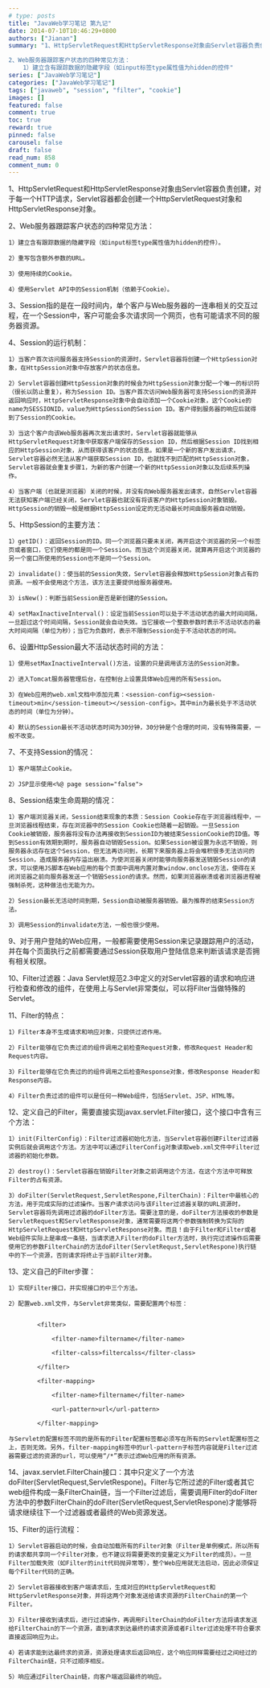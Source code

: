 ```yaml
---
# type: posts 
title: "JavaWeb学习笔记 第九记"
date: 2014-07-10T10:46:29+0800
authors: ["Jianan"]
summary: "1、HttpServletRequest和HttpServletResponse对象由Servlet容器负责创建，对于每一个HTTP请求，Servlet容器都会创建一个HttpServletRequest对象和HttpServletResponse对象。

2、Web服务器跟踪客户状态的四种常见方法：
    1）建立含有跟踪数据的隐藏字段（如input标签type属性值为hidden的控件"
series: ["JavaWeb学习笔记"]
categories: ["JavaWeb学习笔记"]
tags: ["javaweb", "session", "filter", "cookie"]
images: []
featured: false
comment: true
toc: true
reward: true
pinned: false
carousel: false
draft: false
read_num: 858
comment_num: 0
---
```


1、HttpServletRequest和HttpServletResponse对象由Servlet容器负责创建，对于每一个HTTP请求，Servlet容器都会创建一个HttpServletRequest对象和HttpServletResponse对象。

  
2、Web服务器跟踪客户状态的四种常见方法：

    1）建立含有跟踪数据的隐藏字段（如input标签type属性值为hidden的控件）。

    2）重写包含额外参数的URL。

    3）使用持续的Cookie。

    4）使用Servlet API中的Session机制（依赖于Cookie）。

  
3、Session指的是在一段时间内，单个客户与Web服务器的一连串相关的交互过程，在一个Session中，客户可能会多次请求同一个网页，也有可能请求不同的服务器资源。

  
4、Session的运行机制：

    1）当客户首次访问服务器支持Session的资源时，Servlet容器将创建一个HttpSession对象，在HttpSession对象中存放客户的状态信息。

    2）Servlet容器创建HttpSession对象的时候会为HttpSession对象分配一个唯一的标识符（很长以防止重复），称为Session ID。当客户首次访问Web服务器可支持Session的资源并返回响应时，HttpServletResponse对象中会自动添加一个Cookie对象，这个Cookie的name为SESSIONID，value为HttpSession的Session ID。客户得到服务器的响应后就得到了Session的Cookie。

    3）当这个客户向该Web服务器再次发出请求时，Servlet容器就能够从HttpServletRequest对象中获取客户端保存的Session ID，然后根据Session ID找到相应的HttpSession对象，从而获得该客户的状态信息。如果是一个新的客户发出请求，Servlet容器必然无法从客户端获取Session ID，也就找不到匹配的HttpSession对象，Servlet容器就会重复步骤1，为新的客户创建一个新的HttpSession对象以及后续系列操作。

    4）当客户端（也就是浏览器）关闭的时候，并没有向Web服务器发出请求，自然Servlet容器无法获知客户端已经关闭，Servlet容器也就没有将该客户的HttpSession对象销毁。HttpSession的销毁一般是根据HttpSession设定的无活动最长时间由服务器自动销毁。

  
5、HttpSession的主要方法：

    1）getID()：返回Session的ID。同一个浏览器只要未关闭，再开启这个浏览器的另一个标签页或者窗口，它们使用的都是同一个Session。而当这个浏览器关闭，就算再开启这个浏览器的另一个窗口所使用的Session也不是同一个Session。

    2）invalidate()：使当前的Session失效，Servlet容器会释放HttpSession对象占有的资源。一般不会使用这个方法，该方法主要提供给服务器使用。

    3）isNew()：判断当前Session是否是新创建的Session。

    4）setMaxInactiveInterval()：设定当前Session可以处于不活动状态的最大时间间隔，一旦超过这个时间间隔，Session就会自动失效。当它接收一个整数参数时表示不活动状态的最大时间间隔（单位为秒）；当它为负数时，表示不限制Session处于不活动状态的时间。

  
6、设置HttpSession最大不活动状态时间的方法：

    1）使用setMaxInactiveInterval()方法，设置的只是调用该方法的Session对象。

    2）进入Tomcat服务器管理后台，在控制台上设置具体Web应用的所有Session。

    3）在Web应用的web.xml文档中添加元素：<session-config><session-timeout>min</session-timeout></session-config>。其中min为最长处于不活动状态的时间（单位为分钟）。

    4）默认的Session最长不活动状态时间为30分钟，30分钟是个合理的时间，没有特殊需要，一般不改变。

  
7、不支持Session的情况：

    1）客户端禁止Cookie。

    2）JSP显示使用<%@ page session="false">

  
8、Session结束生命周期的情况：

    1）客户端浏览器关闭，Session结束现象的本质：Session Cookie存在于浏览器线程中，一旦浏览器线程结束，存在浏览器中的Session Cookie也随着一起销毁。一旦Session Cookie被销毁，服务器将没有办法再接收到SessionID为被结束SessionCookie的ID值。等到Session有效期到期时，服务器自动销毁Session。如果Session被设置为永远不销毁，则服务器永远存在这个Session，但无法再访问到，长期下来服务器上将会堆积很多无法访问的Session，造成服务器内存溢出崩溃。为使浏览器关闭时能够向服务器发送销毁Session的请求，可以使用JS脚本在Web应用的每个页面中调用内置对象window.onclose方法，使得在关闭浏览器之前向服务器发送一个销毁Session的请求。然而，如果浏览器崩溃或者浏览器进程被强制杀死，这种做法也无能为力。

    2）Session最长无活动时间到期，Session自动被服务器销毁。最为推荐的结束Session方法。

    3）调用Session的invalidate方法，一般也很少使用。

  
9、对于用户登陆的Web应用，一般都需要使用Session来记录跟踪用户的活动，并在每个页面执行之前都需要通过Session获取用户登陆信息来判断该请求是否拥有相关权限。

  
10、Filter过滤器：Java
Servlet规范2.3中定义的对Servlet容器的请求和响应进行检查和修改的组件，在使用上与Servlet非常类似，可以将Filter当做特殊的Servlet。

  
11、Filter的特点：

    1）Filter本身不生成请求和响应对象，只提供过滤作用。

    2）Filter能够在它负责过滤的组件调用之前检查Request对象，修改Request Header和Request内容。

    3）Filter能够在它负责过的的组件调用之后检查Response对象，修改Response Header和Response内容。

    4）Filter负责过滤的组件可以是任何一种Web组件，包括Servlet、JSP、HTML等。

  
12、定义自己的Filter，需要直接实现javax.servlet.Filter接口，这个接口中含有三个方法：

    1）init(FilterConfig)：Filter过滤器初始化方法，当Servlet容器创建Filter过滤器实例后就会调用这个方法。方法中可以通过FilterConfig对象读取web.xml文件中Filter过滤器的初始化参数。

    2）destroy()：Servlet容器在销毁Filter对象之前调用这个方法，在这个方法中可释放Filter的占有资源。

    3）doFilter(ServletRequest,ServletRespone,FilterChain)：Filter中最核心的方法，用于完成实际的过滤操作。当客户请求访问与该Filter过滤器关联的URL资源时，Servlet容器将先调用过滤器的doFilter方法。需要注意的是，doFilter方法接收的参数是ServletRequest和ServletResponse对象，通常需要将这两个参数强制转换为实际的HttpServletRequest和HttpServletResponse对象。而且！由于Filter和Filter或者Web组件实际上是串成一条链，当请求进入Filter的doFilter方法时，执行完过滤操作后需要使用它的参数FilterChain的方法doFilter(ServletRequst,ServletRespone)执行链中的下一个资源，否则请求将终止于当前Filter对象。

  
13、定义自己的Filter步骤：

    1）实现Filter接口，并实现接口的中三个方法。

    2）配置web.xml文件，与Servlet非常类似，需要配置两个标签：
    
    
            <filter>
    
                <filter-name>filtername</filter-name>
    
                <filter-calss>filtercalss</filter-class>
    
            </filter>
    
            <filter-mapping>
    
                <filter-name>filtername</filter-name>
    
                <url-pattern>url</url-pattern>
    
            </filter-mapping>

    与Servlet的配置标签不同的是所有的Filter配置标签都必须写在所有的Servlet配置标签之上，否则无效。另外，filter-mapping标签中的url-pattern子标签内容就是Filter过滤器需要过滤的资源的url，可以使用“/*”表示过滤Web应用的所有资源。

  
14、javax.servlet.FilterChain接口：其中只定义了一个方法doFilter(ServletRequest,ServletRespone)。Filter与它所过滤的Filter或者其它web组件构成一条FilterChain链，当一个Filter过滤后，需要调用Filter的doFilter方法中的参数FilterChain的doFilter(ServletRequest,ServletRespone)才能够将请求继续往下一个过滤器或者最终的Web资源发送。

  
15、Filter的运行流程：

    1）Servlet容器启动的时候，会自动加载所有的Filter对象（Filter是单例模式，所以所有的请求都共享同一个Filter对象，也不建议将需要更改的变量定义为Filter的成员）。一旦Filter加载失败（如Filter的init代码抛异常等），整个Web应用就无法启动，因此必须保证每个Filter代码的正确。

    2）Servlet容器接收到客户端请求后，生成对应的HttpServletRequest和HttpServletResponse对象，并将这两个对象发送给请求资源的FilterChain的第一个Filter。

    3）Filter接收到请求后，进行过滤操作，再调用FilterChain的doFilter方法将请求发送给FilterChain的下一个资源，直到请求到达最终的请求资源或者Filter过滤处理不符合要求直接返回响应为止。

    4）若请求能到达最终求的资源，资源处理请求后返回响应，这个响应同样需要经过之间经过的FilterChain链，只不过顺序相反。

    5）响应通过FilterChain链，向客户端返回最终的响应。

